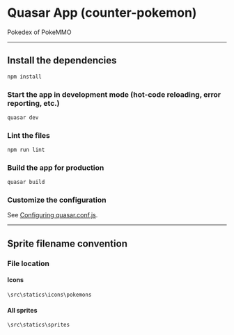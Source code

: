 # Quasar App (counter-pokemon)

Pokedex of PokeMMO

---
## Install the dependencies
```bash
npm install
```

### Start the app in development mode (hot-code reloading, error reporting, etc.)
```bash
quasar dev
```

### Lint the files
```bash
npm run lint
```

### Build the app for production
```bash
quasar build
```

### Customize the configuration
See [Configuring quasar.conf.js](https://quasar.dev/quasar-cli/quasar-conf-js).

---
## Sprite filename convention
### File location  
#### Icons
```
\src\statics\icons\pokemons
```
#### All sprites
```
\src\statics\sprites
```